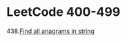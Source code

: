 # LeetCode 400-499

438.[Find all anagrams in string](438.%20Find%20All%20Anagrams%20in%20a%20String.md)
